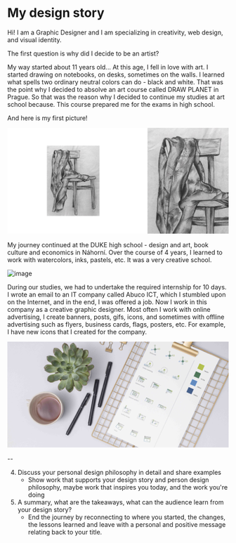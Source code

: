 #  My design story

Hi! I am a Graphic Designer and I am specializing in creativity, web design, and visual identity.

The first question is why did I decide to be an artist?

My way started about 11 years old... 
At this age, I fell in love with art. I started drawing on notebooks, on desks, sometimes on the walls. I learned what spells two ordinary neutral colors can do - black and white. That was the point why I decided to absolve an art course called DRAW PLANET in Prague. So that was the reason why I decided to continue my studies at art school because. This course prepared me for the exams in high school.

And here is my first picture!

![image](chair.jpg)

My journey continued at the DUKE high school - design and art, book culture and economics in Náhorní. Over the course of 4 years, I learned to work with watercolors, inks, pastels, etc.
It was a very creative school.

![image](draw.jpg)

During our studies, we had to undertake the required internship for 10 days. I wrote an email to an IT company called Abuco ICT, which I stumbled upon on the Internet, and in the end, I was offered a job.
Now I work in this company as a creative graphic designer.
Most often I work with online advertising, I create banners, posts, gifs, icons, and sometimes with offline advertising such as flyers, business cards, flags, posters, etc.
For example, I have new icons that I created for the company.

![image](abuco.jpg)



--

4. Discuss your personal design philosophy in detail and share examples
    - Show work that supports your design story and person design philosophy, maybe work that inspires you today, and the work you're doing
5. A summary, what are the takeaways, what can the audience learn from your design story?
    - End the journey by reconnecting to where you started, the changes, the lessons learned and leave with a personal and positive message relating back to your title.

